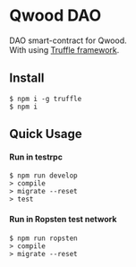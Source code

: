 # Qwood DAO

DAO smart-contract for Qwood.  
With using [Truffle framework](http://truffleframework.com/).

## Install

```
$ npm i -g truffle
$ npm i
```

## Quick Usage

#### Run in testrpc 

```
$ npm run develop
> compile
> migrate --reset
> test
```
#### Run in Ropsten test network
```
$ npm run ropsten
> compile
> migrate --reset
```
